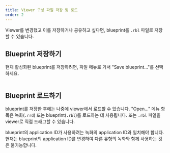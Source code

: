 ```yaml
---
title: Viewer 구성 파일 저장 및 로드
order: 2
---
```


Viewer를 변경했고 이를 저장하거나 공유하고 싶다면,
blueprint를 `.rbl` 파일로 저장할 수 있습니다.

## Blueprint 저장하기

현재 활성화된 blueprint를 저장하려면, 파일 메뉴로 가서 "Save blueprint…"를 선택하세요.

<picture>
  <img src="https://static.rerun.io/save_blueprint/85644e086ba9cf7fb81cb7ece55b38bef863c755/full.png" alt="">
</picture>

## Blueprint 로드하기

blueprint를 저장한 후에는 나중에 viewer에서 로드할 수 있습니다.
"Open…" 메뉴 항목은 녹화(`.rrd`) 또는 blueprint(`.rbl`)를 로드하는 데 사용됩니다. 또는 `.rbl` 파일을 viewer로 직접 드래그할 수 있습니다.

blueprint의 application ID가 사용하려는 녹화의 application ID와 일치해야 합니다. 현재는 blueprint의 application ID를 변경하여 다른 유형의 녹화와 함께 사용하는 것은 불가능합니다.
